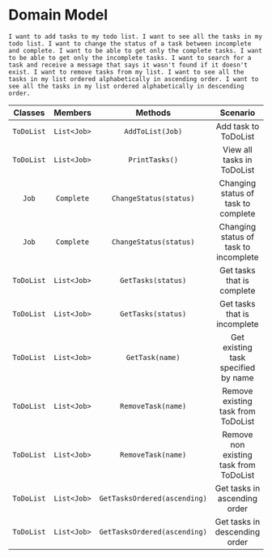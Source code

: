 # Domain Model

`I want to add tasks to my todo list.
I want to see all the tasks in my todo list.
I want to change the status of a task between incomplete and complete.
I want to be able to get only the complete tasks.
I want to be able to get only the incomplete tasks.
I want to search for a task and receive a message that says it wasn't found if it doesn't exist.
I want to remove tasks from my list.
I want to see all the tasks in my list ordered alphabetically in ascending order.
I want to see all the tasks in my list ordered alphabetically in descending order.`

| **Classes** | **Members** | **Methods** | **Scenario** | **Outputs** |
|:--:|:--:|:--:|:--:|:--:|
| `ToDoList` | `List<Job>` | `AddToList(Job)` | Add task to ToDoList | `true` |
| `ToDoList` | `List<Job>` | `PrintTasks()` | View all tasks in ToDoList | `Console` |
| `Job` | `Complete` | `ChangeStatus(status)` | Changing status of task to complete | `Console` |
| `Job` | `Complete` | `ChangeStatus(status)` | Changing status of task to incomplete | `Console` |
| `ToDoList` | `List<Job>` | `GetTasks(status)` | Get tasks that is complete | `Console` |
| `ToDoList` | `List<Job>` | `GetTasks(status)` | Get tasks that is incomplete | `Console` |
| `ToDoList` | `List<Job>` | `GetTask(name)` | Get existing task specified by name | `Console` |
| `ToDoList` | `List<Job>` | `RemoveTask(name)` | Remove existing task from ToDoList | `true` |
| `ToDoList` | `List<Job>` | `RemoveTask(name)` | Remove non existing task from ToDoList | `false` |
| `ToDoList` | `List<Job>` | `GetTasksOrdered(ascending)` | Get tasks in ascending order | `Console` |
| `ToDoList` | `List<Job>` | `GetTasksOrdered(ascending)` | Get tasks in descending order | `Console` |
